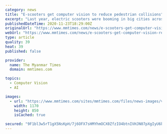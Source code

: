 ```yaml
---
category: news
title: "E-scooters get computer vision to reduce pedestrian collisions"
excerpt: "Last year, electric scooters were booming in big cities across the United States and other countries as urbanites embraced a relatively novel way of getting around town."
publishedDateTime: 2020-11-23T18:29:00Z
originalUrl: "https://www.mmtimes.com/news/e-scooters-get-computer-vision-reduce-pedestrian-collisions.html"
webUrl: "https://www.mmtimes.com/news/e-scooters-get-computer-vision-reduce-pedestrian-collisions.html"
type: article
quality: 39
heat: 39
published: false

provider:
  name: The Myanmar Times
  domain: mmtimes.com

topics:
  - Computer Vision
  - AI

images:
  - url: "https://www.mmtimes.com/sites/mmtimes.com/files/news-images/voltech-escooter.jpg"
    width: 1170
    height: 850
    isCached: true

secured: "9F1bl3w5rT1gX5NsKpH/7j6OFX7sHMYhmOCX0ZfzIO4btnIVHJN07pXgIyU6kHR8/P8JFa+XK8vebcoBSeZ8TGo3maa2/B69GRU+TE7HF7mzEY18PLgFOqis+iRwCPzSlojWalAxAVtStjJFoQlJUyfadLpDR3cdS44/7nddKH4MD0jETYuXctHXQ/ottTompoC7GiXHmmGYQlV0m7T9+V7NG1tBE/PrwwDOuRIce4Vg0TMM/LOdiCDnDHCReRZyvkp0aQNMRHDQOkojumCIbGquVTEqypI192WpAeqfCZcYZgKWHH21GxgdCNV6qdDQaP7POuGul/KLDUXLiCYVbpdtMXI3iuv9Df30XUBXRtg=;S062BgC2jK/162jRbGDwzA=="
---
```


